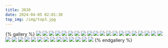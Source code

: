 ```yaml
---
title: JOJO
date: 2024-04-05 02:01:30
top_img: /img/top3.jpg
---
```

{% gallery %}
![](https://pic.imgdb.cn/item/661f16680ea9cb1403591e17.jpg)
![](https://pic.imgdb.cn/item/661f16680ea9cb1403591dd4.jpg)
![](https://pic.imgdb.cn/item/661f16680ea9cb1403591d6c.jpg)
![](https://pic.imgdb.cn/item/661f16680ea9cb1403591cfa.jpg)
![](https://pic.imgdb.cn/item/661f165e0ea9cb140359005e.jpg)
![](https://pic.imgdb.cn/item/661f165e0ea9cb140359002c.jpg)
![](https://pic.imgdb.cn/item/661f165e0ea9cb140358fff3.png)
![](https://pic.imgdb.cn/item/661f165e0ea9cb140358ff63.png)
![](https://pic.imgdb.cn/item/661f165d0ea9cb140358fee5.png)
![](https://pic.imgdb.cn/item/661f16460ea9cb140358be3e.jpg)
![](https://pic.imgdb.cn/item/661f16460ea9cb140358bdf0.jpg)
![](https://pic.imgdb.cn/item/661f16460ea9cb140358bddb.jpg)
![](https://pic.imgdb.cn/item/661f16460ea9cb140358bdaf.jpg)
![](https://pic.imgdb.cn/item/661f16460ea9cb140358bd85.jpg)
![](https://pic.imgdb.cn/item/661f16330ea9cb1403588a58.jpg)
![](https://pic.imgdb.cn/item/661f16330ea9cb14035889f9.jpg)
![](https://pic.imgdb.cn/item/661f16330ea9cb14035889cf.jpg)
![](https://pic.imgdb.cn/item/661f16330ea9cb1403588997.jpg)
![](https://pic.imgdb.cn/item/661f16330ea9cb1403588970.jpg)
![](https://pic.imgdb.cn/item/661f161a0ea9cb140358425f.jpg)
![](https://pic.imgdb.cn/item/661f161a0ea9cb1403584233.jpg)
![](https://pic.imgdb.cn/item/661f161a0ea9cb14035841ea.jpg)
![](https://pic.imgdb.cn/item/661f161a0ea9cb14035841af.jpg)
![](https://pic.imgdb.cn/item/661f161a0ea9cb1403584156.jpg)
![](https://pic.imgdb.cn/item/661f160a0ea9cb1403580d67.jpg)
![](https://pic.imgdb.cn/item/661f160a0ea9cb1403580d15.jpg)
![](https://pic.imgdb.cn/item/661f160a0ea9cb1403580cd4.jpg)
![](https://pic.imgdb.cn/item/661f160a0ea9cb1403580c60.jpg)
![](https://pic.imgdb.cn/item/661f160a0ea9cb1403580c25.jpg)
![](https://pic.imgdb.cn/item/661f15ff0ea9cb140357e99e.jpg)
![](https://pic.imgdb.cn/item/661f15ff0ea9cb140357e93b.jpg)
![](https://pic.imgdb.cn/item/661f15ff0ea9cb140357e8dd.jpg)
![](https://pic.imgdb.cn/item/661f15ff0ea9cb140357e87d.jpg)
![](https://pic.imgdb.cn/item/661f15ff0ea9cb140357e7f1.jpg)
{% endgallery %}
